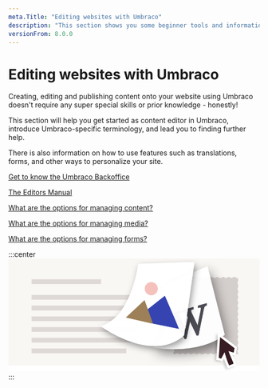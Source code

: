 ```yaml
---
meta.Title: "Editing websites with Umbraco"
description: "This section shows you some beginner tools and information to get you started with editor content in Umbraco."
versionFrom: 8.0.0
---
```


# Editing websites with Umbraco

Creating, editing and publishing content onto your website using Umbraco doesn't require any super special skills or prior knowledge - honestly!

This section will help you get started as content editor in Umbraco, introduce Umbraco-specific terminology, and lead you to finding further help.

There is also information on how to use features such as translations, forms, and other ways to personalize your site.

[Get to know the Umbraco Backoffice](../../Fundamentals/Backoffice/)

[The Editors Manual](../../Tutorials/Editors-Manual)

[What are the options for managing content?](../../Tutorials/Editors-Manual/Working-with-Content/)

[What are the options for managing media?](../../Tutorials/Editors-Manual/Media-Management/)

[What are the options for managing forms?](../../Add-ons/UmbracoForms/Editor/)

:::center
![Editing Umbraco](images/umbraco_8_2_A.png)
:::
